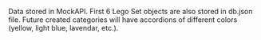 Data stored in MockAPI.  First 6 Lego Set objects are also stored in db.json file.  Future created categories will have accordions of different colors (yellow, light blue, lavendar, etc.).
